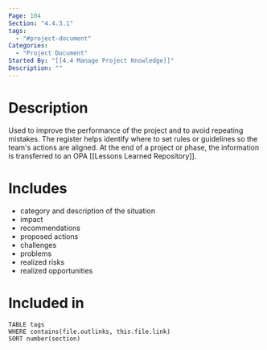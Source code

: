 ```yaml
---
Page: 104
Section: "4.4.3.1"
tags:
  - "#project-document"
Categories:
  - "Project Document"
Started By: "[[4.4 Manage Project Knowledge]]"
Description: ""
---
```

# Description
Used to improve the performance of the project and to avoid repeating mistakes. 
The register helps identify where to set rules or guidelines so the team's actions are aligned.
At the end of a project or phase, the information is transferred to an OPA [[Lessons Learned Repository]].
# Includes
 * category and description of the situation
 * impact
 * recommendations
 * proposed actions
 * challenges
 * problems
 * realized risks
 * realized opportunities
# Included in
```dataview
TABLE tags
WHERE contains(file.outlinks, this.file.link)
SORT number(section)
```

 
 
 

